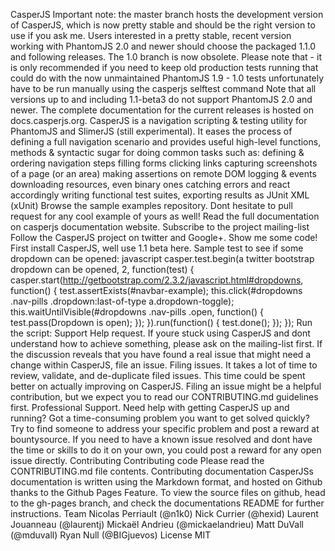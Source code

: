 CasperJS Important note: the master branch hosts the development version of CasperJS, which is now pretty stable and should be the right version to use if you ask me. Users interested in a pretty stable, recent version working with PhantomJS 2.0 and newer should choose the packaged 1.1.0 and following releases. The 1.0 branch is now obsolete. Please note that - it is only recommended if you need to keep old production tests running that could do with the now unmaintained PhantomJS 1.9 - 1.0 tests unfortunately have to be run manually using the casperjs selftest command Note that all versions up to and including 1.1-beta3 do not support PhantomJS 2.0 and newer. The complete documentation for the current releases is hosted on docs.casperjs.org. CasperJS is a navigation scripting & testing utility for PhantomJS and SlimerJS (still experimental). It eases the process of defining a full navigation scenario and provides useful high-level functions, methods & syntactic sugar for doing common tasks such as: defining & ordering navigation steps filling forms clicking links capturing screenshots of a page (or an area) making assertions on remote DOM logging & events downloading resources, even binary ones catching errors and react accordingly writing functional test suites, exporting results as JUnit XML (xUnit) Browse the sample examples repository. Dont hesitate to pull request for any cool example of yours as well! Read the full documentation on casperjs documentation website. Subscribe to the project mailing-list Follow the CasperJS project on twitter and Google+. Show me some code! First install CasperJS, well use 1.1 beta here. Sample test to see if some dropdown can be opened: javascript casper.test.begin(a twitter bootstrap dropdown can be opened, 2, function(test) { casper.start(http://getbootstrap.com/2.3.2/javascript.html#dropdowns, function() { test.assertExists(#navbar-example); this.click(#dropdowns .nav-pills .dropdown:last-of-type a.dropdown-toggle); this.waitUntilVisible(#dropdowns .nav-pills .open, function() { test.pass(Dropdown is open); }); }).run(function() { test.done(); }); }); Run the script: Support Help request. If youre stuck using CasperJS and dont understand how to achieve something, please ask on the mailing-list first. If the discussion reveals that you have found a real issue that might need a change within CasperJS, file an issue. Filing issues. It takes a lot of time to review, validate, and de-duplicate filed issues. This time could be spent better on actually improving on CasperJS. Filing an issue might be a helpful contribution, but we expect you to read our CONTRIBUTING.md guidelines first. Professional Support. Need help with getting CasperJS up and running? Got a time-consuming problem you want to get solved quickly? Try to find someone to address your specific problem and post a reward at bountysource. If you need to have a known issue resolved and dont have the time or skills to do it on your own, you could post a reward for any open issue directly. Contributing Contributing code Please read the CONTRIBUTING.md file contents. Contributing documentation CasperJSs documentation is written using the Markdown format, and hosted on Github thanks to the Github Pages Feature. To view the source files on github, head to the gh-pages branch, and check the documentations README for further instructions. Team Nicolas Perriault (@n1k0) Nick Currier (@hexid) Laurent Jouanneau (@laurentj) Mickaël Andrieu (@mickaelandrieu) Matt DuVall (@mduvall) Ryan Null (@BIGjuevos) License MIT